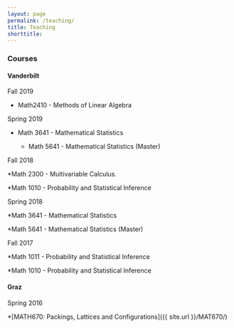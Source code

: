 ```yaml
---
layout: page
permalink: /teaching/
title: Teaching
shorttitle:
---
```



### Courses


#### Vanderbilt 

Fall 2019
* Math2410 - Methods of Linear Algebra
  
Spring 2019
* Math 3641 - Mathematical Statistics
  
  * Math 5641 -  Mathematical Statistics (Master)
  
Fall 2018  

  *Math 2300 - Multivariable Calculus.
  
  *Math 1010 - Probability and Statistical Inference 
  
Spring 2018

  *Math 3641 - Mathematical Statistics
  
  *Math 5641 - Mathematical Statistics (Master)
  
Fall 2017

  *Math 1011 - Probability and Statistical Inference 
  
  *Math 1010 - Probability and Statistical Inference 


#### Graz 

Spring 2016

  *[MATH670: Packings, Lattices and Configurations]({{ site.url }}/MAT670/)


